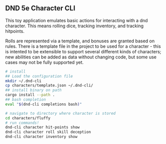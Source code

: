 ## DND 5e Character CLI

This toy application emulates basic actions for interacting with a dnd character.  This means rolling dice, tracking inventory, and tracking hitpoints.

Rolls are represented via a template, and bonuses are granted based on rules.  There is a template file in the project to be used for a character - this is intented to be extensible to support several different kinds of characters; new abilities can be added as data without changing code, but some use cases may not be fully supported yet.

```bash
# install
## Load the configuration file
mkdir ~/.dnd-cli
cp characters/template.json ~/.dnd-cli/
## install binary on path
cargo install --path .
## bash completion
eval "$(dnd-cli completions bash)"

# navigate to directory where character is stored
cd characters/fluffy
# run commands!
dnd-cli character hit-points show
dnd-cli character roll skill deception
dnd-cli character inventory show
```